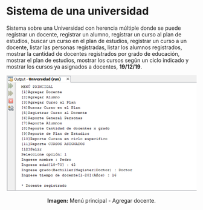 # Sistema de una universidad
Sistema sobre una Universidad con herencia múltiple donde se puede registrar un docente, registrar un alumno, registrar un curso al plan de estudios, buscar un curso en el plan de estudios, registrar un curso a un docente, listar las personas registradas, listar los alumnos registrados, mostrar la cantidad de docentes registrados por grado de educación, mostrar el plan de estudios, mostrar los cursos según un ciclo indicado y mostrar los cursos ya asignados a docentes, **19/12/19**.

<div align="center">
<img src="src/media/menu-principal.png">
<p><strong>Imagen:</strong> Menú principal - Agregar docente.</p>
</div>
